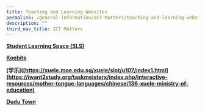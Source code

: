 ```yaml
---
title: Teaching and Learning Websites
permalink: /general-information/ICT-Matters/teaching-and-learning-websites
description: ""
third_nav_title: ICT Matters
---
```

**[Student Learning Space (SLS)](https://vle.learning.moe.edu.sg/)**

**[Koobits](https://problemsums.koobits.com/)**

**[学乐]([https://xuele.moe.edu.sg/xuele/slot/u107/index1.html](https://iwant2study.org/taskmeisterx/index.php/interactive-resources/mother-tongue-languages/chinese/136-xuele-ministry-of-education)**

**[Dudu Town](http://go.dudu.town/cos/o.x?c=/ca4_dd/user&func=login)**
